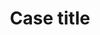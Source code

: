---
title: "Case title"
images:
  - "image-1.jpg"
  - "image-2.jpg"
  - "image-3.jpg"
description: |
  "A *description text for Case title* in a **beautiful** [markdown](https://quire.getty.edu/documentation/fundamentals/)."
---